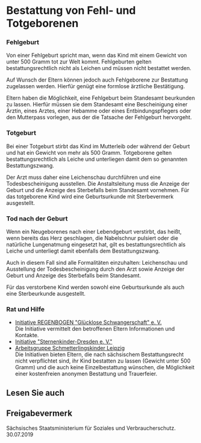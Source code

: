 # Bestattung von Fehl- und Totgeborenen

### Fehlgeburt

Von einer Fehlgeburt spricht man, wenn das Kind mit einem Gewicht von unter 500 Gramm tot zur Welt kommt. Fehlgeburten gelten bestattungsrechtlich nicht als Leichen und müssen nicht bestattet werden.

Auf Wunsch der Eltern können jedoch auch Fehlgeborene zur Bestattung zugelassen werden. Hierfür genügt eine formlose ärztliche Bestätigung.

Eltern haben die Möglichkeit, eine Fehlgeburt beim Standesamt beurkunden zu lassen. Hierfür müssen sie dem Standesamt eine Bescheinigung einer Ärztin, eines Arztes, einer Hebamme oder eines Entbindungspflegers oder den Mutterpass vorlegen, aus der die Tatsache der Fehlgeburt hervorgeht.

### Totgeburt

Bei einer Totgeburt stirbt das Kind im Mutterleib oder während der Geburt und hat ein Gewicht von mehr als 500 Gramm. Totgeborene gelten bestattungsrechtlich als Leiche und unterliegen damit dem so genannten Bestattungszwang.

Der Arzt muss daher eine Leichenschau durchführen und eine Todesbescheinigung ausstellen. Die Anstaltsleitung muss die Anzeige der Geburt und die Anzeige des Sterbefalls beim Standesamt vornehmen. Für das totgeborene Kind wird eine Geburtsurkunde mit Sterbevermerk ausgestellt.

### Tod nach der Geburt

Wenn ein Neugeborenes nach einer Lebendgeburt verstirbt, das heißt, wenn bereits das Herz geschlagen, die Nabelschnur pulsiert oder die natürliche Lungenatmung eingesetzt hat, gilt es bestattungsrechtlich als Leiche und unterliegt damit ebenfalls dem Bestattungszwang.

Auch in diesem Fall sind alle Formalitäten einzuhalten: Leichenschau und Ausstellung der Todesbescheinigung durch den Arzt sowie Anzeige der Geburt und Anzeige des Sterbefalls beim Standesamt.

Für das verstorbene Kind werden sowohl eine Geburtsurkunde als auch eine Sterbeurkunde ausgestellt.

### Rat und Hilfe

* [Initiative REGENBOGEN "Glücklose Schwangerschaft" e. V.](http://www.initiative-regenbogen.de "Website der Initiative Regenbogen")  
  Die Initiative vermittelt den betroffenen Eltern Informationen und Kontakte.
* [Initiative "Sternenkinder-Dresden e. V."](http://www.sternenkinder-dresden.de "Website der Sternenkinder-Dresden e.V.")
* [Arbeitsgruppe Schmetterlingskinder Leipzig](http://www.schmetterlingskinder-leipzig.de/ "Website der Schmetterlingskinder Leipzig")  
   Die Initiativen bieten Eltern, die nach sächsischem Bestattungsrecht nicht verpflichtet sind, ihr Kind bestatten zu lassen (Gewicht unter 500 Gramm) und die auch keine Einzelbestattung wünschen, die Möglichkeit einer kostenfreien anonymen Bestattung und Trauerfeier.

## Lesen Sie auch

## Freigabevermerk

Sächsisches Staatsministerium für Soziales und Verbraucherschutz. 30.07.2019

